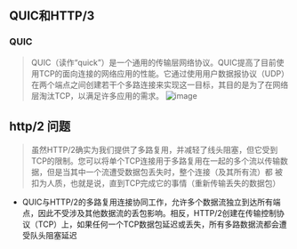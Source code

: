 ## QUIC和HTTP/3
### QUIC
> QUIC（读作“quick”）是一个通用的传输层网络协议。QUIC提高了目前使用TCP的面向连接的网络应用的性能。它通过使用用户数据报协议（UDP）在两个端点之间创建若干个多路连接来实现这一目标，其目的是为了在网络层淘汰TCP，以满足许多应用的需求。
![image](https://github.com/jsjchai/study-notes/assets/13389058/00022e95-67cd-4c31-bda7-a75bf5201c91)

## http/2 问题
> 虽然HTTP/2确实为我们提供了多路复用，并减轻了线头阻塞，但它受到TCP的限制。您可以将单个TCP连接用于多路复用在一起的多个流以传输数据，但是当其中一个流遭受数据包丢失时，整个连接（及其所有流）都 被扣为人质，也就是说，直到TCP完成它的事情（重新传输丢失的数据包）
* QUIC与HTTP/2的多路复用连接协同工作，允许多个数据流独立到达所有端点，因此不受涉及其他数据流的丢包影响。相反，HTTP/2创建在传输控制协议（TCP）上，如果任何一个TCP数据包延迟或丢失，所有多路数据流都会遭受队头阻塞延迟 

